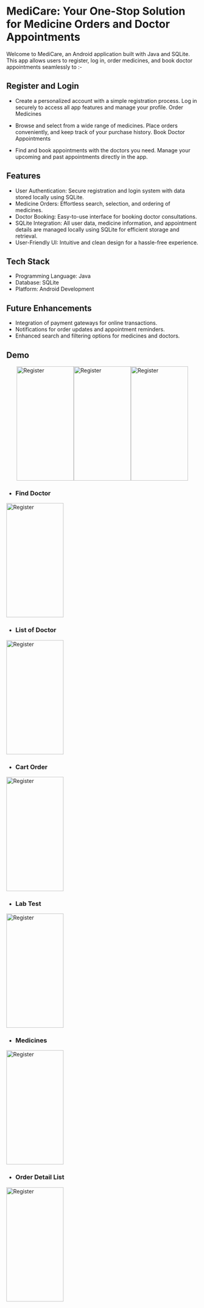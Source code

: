 # MediCare: Your One-Stop Solution for Medicine Orders and Doctor Appointments
Welcome to MediCare, an Android application built with Java and SQLite. This app allows users to register, log in, order medicines, and book doctor appointments seamlessly to :-
## Register and Login

- Create a personalized account with a simple registration process.
Log in securely to access all app features and manage your profile.
Order Medicines

- Browse and select from a wide range of medicines.
Place orders conveniently, and keep track of your purchase history.
Book Doctor Appointments

- Find and book appointments with the doctors you need.
Manage your upcoming and past appointments directly in the app.

## Features

- User Authentication: Secure registration and login system with data stored locally using SQLite.
- Medicine Orders: Effortless search, selection, and ordering of medicines.
- Doctor Booking: Easy-to-use interface for booking doctor consultations.
- SQLite Integration: All user data, medicine information, and appointment details are managed locally using SQLite for efficient storage and retrieval.
- User-Friendly UI: Intuitive and clean design for a hassle-free experience.

## Tech Stack

- Programming Language: Java
- Database: SQLite
- Platform: Android Development

## Future Enhancements

- Integration of payment gateways for online transactions.
- Notifications for order updates and appointment reminders.
- Enhanced search and filtering options for medicines and doctors.

## Demo 

<div style="display: flex; justify-content: center; align-items: center;">
<img src="https://github.com/user-attachments/assets/80dc7b5e-de9f-4877-8cde-6ffd0be2a40d" alt="Register" width="150" height="300"  margin="40"> 
<img src="https://github.com/user-attachments/assets/59a5904c-13ed-414e-9b36-6510eed05bd2" alt="Register" width="150" height="300"  margin="40"> 
<img src="https://github.com/user-attachments/assets/0a57425e-e465-49b9-80e2-bc1864603053" alt="Register" width="150" height="300"  margin="40">
</div>

- ### Find Doctor 
<img src="https://github.com/user-attachments/assets/412ce3bc-72df-44f1-9146-4b108565e9dc" alt="Register" width="150" height="300"> 

- ### List of Doctor
<img src="https://github.com/user-attachments/assets/1a6d90db-135d-4eae-a31c-bb7719afd8fe" alt="Register" width="150" height="300">

- ### Cart Order
<img src="https://github.com/user-attachments/assets/782b483f-68ea-47a9-bb66-83805d55ecf2" alt="Register" width="150" height="300"> 

- ### Lab Test
<img src="https://github.com/user-attachments/assets/b9da3713-1e14-4702-85c9-89415273b87e" alt="Register" width="150" height="300">

- ### Medicines
<img src="https://github.com/user-attachments/assets/8ed061d0-fa30-4914-952c-481f21988e23" alt="Register" width="150" height="300"> 

- ### Order Detail List
<img src="https://github.com/user-attachments/assets/7824352a-9d46-4d33-96f8-2c363a686375" alt="Register" width="150" height="300">




